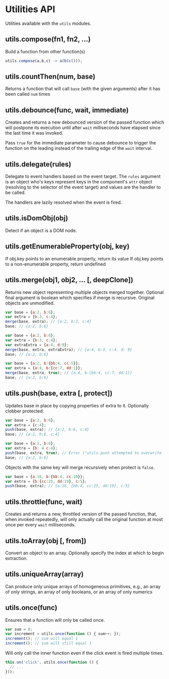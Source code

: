 # Utilities API

Utilities available with the `utils` modules.

<a name="utils.compose"></a>
## utils.compose(fn1, fn2, ...)

Build a function from other function(s)

```js
utils.compose(a,b,c) -> a(b(c()));
```

<a name="utils.countThen"></a>
## utils.countThen(num, base)

Returns a function that will call `base` (with the given arguments) after it has been called `num` times

<a name="utils.debounce"></a>
## utils.debounce(func, wait, immediate)

Creates and returns a new debounced version of the passed function which will
postpone its execution until after `wait` milliseconds have elapsed since the
last time it was invoked.

Pass `true` for the immediate parameter to cause debounce to trigger the
function on the leading instead of the trailing edge of the `wait` interval.

<a name="utils.delegate"></a>
## utils.delegate(rules)

Delegate to event handlers based on the event target. The `rules` argument is an object who's keys represent keys
in the component's `attr` object (resolving to the selector of the event target) and values are the handler to be
called.

The handlers are lazily resolved when the event is fired.

<a name="utils.isDomObj"></a>
## utils.isDomObj(obj)

Detect if an object is a DOM node.

<a name="utils.getEnumerableProperty"></a>
## utils.getEnumerableProperty(obj, key)

If obj.key points to an enumerable property, return its value
If obj.key points to a non-enumerable property, return undefined

<a name="utils.merge"></a>
## utils.merge(obj1, obj2, ... [, deepClone])

Returns new object representing multiple objects merged together.
Optional final argument is boolean which specifies if merge is recursive.
Original objects are unmodified.

```js
var base = {a:2, b:6};
var extra = {b:3, c:4};
merge(base, extra); // {a:2, b:3, c:4}
base; // {a:2, b:6}

var base = {a:2, b:6};
var extra = {b:3, c:4};
var extraExtra = {a:4, d:9};
merge(base, extra, extraExtra); // {a:4, b:3, c:4. d: 9}
base; // {a:2, b:6}

var base = {a:2, b:{bb:4, cc:5}};
var extra = {a:4, b:{cc:7, dd:1}};
merge(base, extra, true); // {a:4, b:{bb:4, cc:7, dd:1}}
base; // {a:2, b:6}
```

<a name="utils.push"></a>
## utils.push(base, extra [, protect])

Updates base in place by copying properties of extra to it.
Optionally clobber protected.

```js
var base = {a:2, b:6};
var extra = {c:4};
push(base, extra); // {a:2, b:6, c:4}
base; // {a:2, b:6, c:4}

var base = {a:2, b:6};
var extra = {b: 4 c:4};
push(base, extra, true); // Error ("utils.push attempted to overwrite 'b' while running in protected mode")
base; // {a:2, b:6}
```

Objects with the same key will merge recursively when protect is `false`.

```js
var base = {a:16, b:{bb:4, cc:10}};
var extra = {b:{cc:25, dd:19}, c:5};
push(base, extra); // {a:16, {bb:4, cc:25, dd:19}, c:5}
```

<a name="utils.throttle"></a>
## utils.throttle(func, wait)

Creates and returns a new, throttled version of the passed function, that, when
invoked repeatedly, will only actually call the original function at most once
per every `wait` milliseconds.

<a name="utils.toArray"></a>
## utils.toArray(obj [, from])

Convert an object to an array. Optionally specify the index at which to begin extraction.

<a name="utils.uniqueArray"></a>
## utils.uniqueArray(array)

Can produce only unique arrays of homogeneous primitives, e.g., an array of
only strings, an array of only booleans, or an array of only numerics

<a name="utils.once"></a>
## utils.once(func)

Ensures that a function will only be called once.
```js
var sum = 0;
var increment = utils.once(function () { sum++; });
increment(); // sum will equal 1
increment(); // sum will still equal 1
```

Will only call the inner function even if the click event is fired multiple times.
```js
this.on('click', utils.once(function () {
  // ...
}));
```

